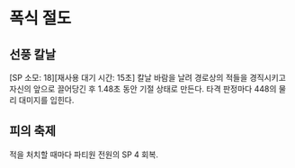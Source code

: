 # 폭식 절도

## 선풍 칼날

[SP 소모: 18][재사용 대기 시간: 15초] 칼날 바람을 날려 경로상의 적들을 경직시키고 자신의 앞으로 끌어당긴 후 1.48초 동안 기절 상태로 만든다. 타격 판정마다 448의 물리 대미지를 입힌다.

## 피의 축제

적을 처치할 때마다 파티원 전원의 SP 4 회복. 
